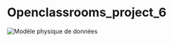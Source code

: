 # Openclassrooms_project_6
![Modèle physique de données]([lien_vers_votre_image](https://github.com/Pierreantoine-p/Openclassrooms_project_6/blob/develop/src/main/resources/Structure/StructureBdd.png)https://github.com/Pierreantoine-p/Openclassrooms_project_6/blob/develop/src/main/resources/Structure/StructureBdd.png)
